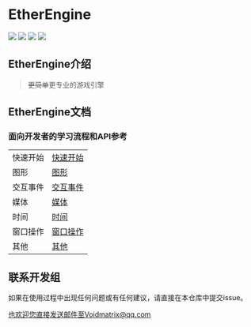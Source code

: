 # EtherEngine

[![](https://img.shields.io/github/stars/VoidmatrixHeathcliff/EtherEngine.svg?style=flat&labelColor=3f48cc)](https://github.com/VoidmatrixHeathcliff/EtherEngine/stargazers)  [![](https://img.shields.io/github/forks/VoidmatrixHeathcliff/EtherEngine.svg?style=flat&labelColor=3f48cc)](https://github.com/VoidmatrixHeathcliff/EtherEngine/network/members)  [![](https://img.shields.io/github/issues/VoidmatrixHeathcliff/EtherEngine.svg?style=flat&labelColor=3f48cc)](https://github.com/VoidmatrixHeathcliff/EtherEngine/issues)  ![](https://img.shields.io/github/license/VoidmatrixHeathcliff/EtherEngine.svg?style=flat&label=license&message=notspecified&labelColor=3f48cc)



## EtherEngine介绍

> ~~更简单~~更专业的游戏引擎

## EtherEngine文档


### 面向开发者的学习流程和API参考

|   |   |
| ---------- | ----------------------------------------- |
| 快速开始 | [快速开始](./.docs/快速开始.md) |
| 图形      | [图形](./.docs/Graphic.md)       |
| 交互事件 | [交互事件](./.docs/Interactivity.md)   |
| 媒体      | [媒体](./.docs/Media.md)         |
| 时间      | [时间](./.docs/Time.md)         |
| 窗口操作 | [窗口操作](./.docs/Window.md) |
| 其他      | [其他](./.docs/Others.md)        |


## 联系开发组

如果在使用过程中出现任何问题或有任何建议，请直接在本仓库中提交issue。

也欢迎您直接发送邮件至Voidmatrix@qq.com
